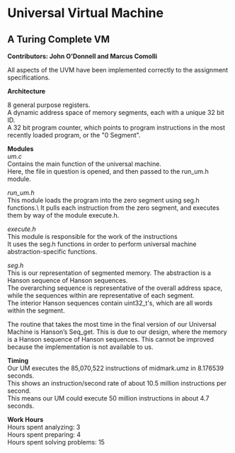 # Universal Virtual Machine
## A Turing Complete VM

**Contributors: John O’Donnell and Marcus Comolli**

All aspects of the UVM have been implemented correctly to the assignment specifications.

**Architecture**

8 general purpose registers.\
A dynamic address space of memory segments, each with a unique 32 bit ID.\
A 32 bit program counter, which points to program instructions in the most recently loaded program, or the "0 Segment".

**Modules**\
*um.c*\
Contains the main function of the universal machine.\
Here, the file in question is opened, and then passed to the run_um.h module.

*run_um.h*\
This module loads the program into the zero segment using seg.h functions.\ 
It pulls each instruction from the zero segment, and executes them by way of the module execute.h.

*execute.h*\
This module is responsible for the work of the instructions\
It uses the seg.h functions in order to perform universal machine abstraction-specific functions.

*seg.h*\
This is our representation of segmented memory. The abstraction is a Hanson sequence of Hanson sequences.\
The overarching sequence is representative of the overall address space, while the sequences within are representative of each segment.\
The interior Hanson sequences contain uint32_t's, which are all words within the segment.


The routine that takes the most time in the final version of our Universal Machine is Hanson’s Seq_get. This is due to our design, where the memory is a Hanson sequence of Hanson sequences. This cannot be improved because the implementation is not available to us.

**Timing**\
Our UM executes the 85,070,522 instructions of midmark.umz in 8.176539 seconds.\
This shows an instruction/second rate of about 10.5 million instructions per second.\
This means our UM could execute 50 million instructions in about 4.7 seconds.

**Work Hours**\
Hours spent analyzing: 3\
Hours spent preparing: 4\
Hours spent solving problems: 15

<!--
ARCHITECTURE
          bitpack.h
             |
um.c --- run_um.h ---- execute.h
                \       / 
                 \     /
                  seg.h
 
All aspects of the universal machine have been correctly implemented.
No significant departures from our design were made.
-->
